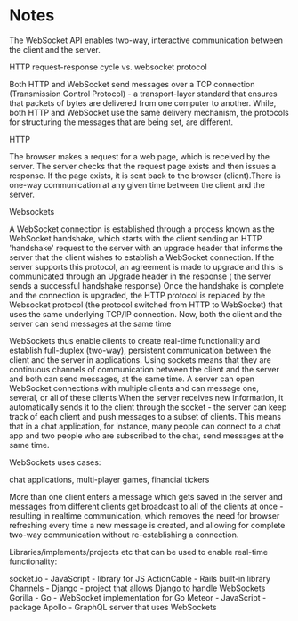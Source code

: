 # Notes

The WebSocket API enables two-way, interactive communication between the client and the server.

HTTP request-response cycle vs. websocket protocol

Both HTTP and WebSocket send messages over a TCP connection (Transmission Control Protocol) - a transport-layer standard that ensures that packets of bytes are delivered from one computer to another.
While, both HTTP and WebSocket use the same delivery mechanism, the protocols for structuring the messages that are being set, are different.

HTTP

The browser makes a request for a web page, which is received by the server. The server checks that the request page exists and then issues a response. If the page exists, it is sent back to the browser (client).There is one-way communication at any given time between the client and the server.

Websockets 

A WebSocket connection is established through a process known as the WebSocket handshake, which starts with the client sending an HTTP 'handshake' request to the server with an upgrade header that informs the server that the client wishes to establish a WebSocket connection. 
If the server supports this protocol, an agreement is made to upgrade and this is communicated through an Upgrade header in the response ( the server sends a successful handshake response)
Once the handshake is complete and the connection is upgraded, the HTTP protocol is replaced by the Websocket protocol (the protocol switched from HTTP to WebSocket) that uses the same underlying TCP/IP connection. 
Now, both the client and the server can send messages at the same time
 

WebSockets thus enable clients to create real-time functionality and establish full-duplex (two-way), persistent communication between the client and the server in applications.
Using sockets means that they are continuous channels of communication between the client and the server and both can send messages, at the same time.
A server can open WebSocket connections with multiple clients and can message one, several, or all of these clients
When the server receives new information, it automatically sends it to the client through the socket - the server can keep track of each client and push messages to a subset of clients.
This means that in a chat application, for instance, many people can connect to a chat app and two people who are subscribed to the chat, send messages at the same time.

WebSockets uses cases:

chat applications, multi-player games, financial tickers 

More than one client enters a message which gets saved in the server and messages from different clients get broadcast to all of the clients at once - resulting in realtime communication, which removes the need for browser refreshing every time a new message is created, and allowing for complete two-way communication without re-establishing a connection.

Libraries/implements/projects etc that can be used to enable real-time functionality:

socket.io - JavaScript - library for JS
ActionCable - Rails built-in library
Channels - Django - project that allows Django to handle WebSockets
Gorilla - Go - WebSocket implementation for Go
Meteor - JavaScript - package
Apollo - GraphQL server that uses WebSockets